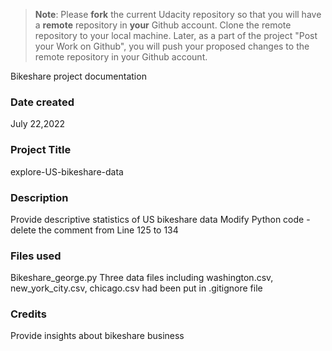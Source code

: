 >**Note**: Please **fork** the current Udacity repository so that you will have a **remote** repository in **your** Github account. Clone the remote repository to your local machine. Later, as a part of the project "Post your Work on Github", you will push your proposed changes to the remote repository in your Github account.

Bikeshare project documentation
### Date created
July 22,2022

### Project Title
explore-US-bikeshare-data

### Description
Provide descriptive statistics of US bikeshare data
Modify Python code - delete the comment from Line 125 to 134
### Files used
Bikeshare_george.py
Three data files including washington.csv, new_york_city.csv, chicago.csv
had been put in .gitignore file

### Credits
Provide insights about bikeshare business
